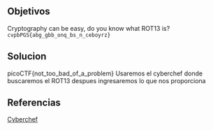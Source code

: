 ## Objetivos
Cryptography can be easy, do you know what ROT13 is? `cvpbPGS{abg_gbb_onq_bs_n_ceboyrz}`
## Solucion
picoCTF{not_too_bad_of_a_problem}
Usaremos el cyberchef donde buscaremos el ROT13 despues ingresaremos lo que nos proporciona
## Referencias
[Cyberchef](https://gchq.github.io/CyberChef/#recipe=ROT13(true,true,false,13)&input=CmN2cGJQR1N7YWJnX2diYl9vbnFfYnNfbl9jZWJveXJ6fQ)
